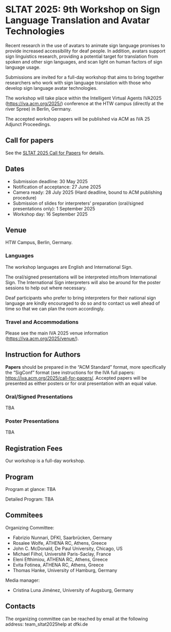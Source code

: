 # SLTAT 2025: 9th Workshop on Sign Language Translation and Avatar Technologies

Recent research in the use of avatars to animate sign language promises to provide increased accessibility for deaf people. In addition, avatars support sign linguistics research, providing a potential target for translation from spoken and other sign languages, and scan light on human factors of sign language usage.

Submissions are invited for a full-day workshop that aims to bring together researchers who work with sign language translation with those who develop sign language avatar technologies.

The workshop will take place within the Intelligent Virtual Agents IVA2025 (<a href="https://iva.acm.org/2025/" target="_new">https://iva.acm.org/2025/</a>) conference at the HTW campus (directly at the river Spree) in Berlin, Germany.

The accepted workshop papers will be published via ACM as IVA 25 Adjunct Proceedings.

## Call for papers

See the [SLTAT 2025 Call for Papers](SLTAT2025-CFP.md) for details.

## Dates

* Submission deadline: 30 May 2025
* Notification of acceptance: 27 June 2025
* Camera ready: 28 July 2025 (Hard deadline, bound to ACM publishing procedure)
* Submission of slides for interpreters' preparation (oral/signed presentations only): 1 September 2025
* Workshop day: 16 September 2025

## Venue

HTW Campus, Berlin, Germany.

### Languages

The workshop languages are English and International Sign.

The oral/signed presentations will be interpreted into/from International Sign. The International Sign interpreters will also be around for the poster sessions to help out where necessary.

Deaf participants who prefer to bring interpreters for their national sign language are kindly encouraged to do so and to contact us well ahead of time so that we can plan the room accordingly.

### Travel and Accommodations

Please see the main IVA 2025 venue information (<a href="https://iva.acm.org/2025/venue/" target="_new">https://iva.acm.org/2025/venue/</a>).


## Instruction for Authors

**Papers** should be prepared in the “ACM Standard” format, more specifically the “SigConf” format (see instructions for the IVA full papers: <a href="https://iva.acm.org/2025/call-for-papers/" target="_new">https://iva.acm.org/2025/call-for-papers/</a>.
Accepted papers will be presented as either posters or for oral presentation with an equal value.


### Oral/Signed Presentations

TBA

### Poster Presentations

TBA


## Registration Fees

Our workshop is a full-day workshop.


## Program

Program at glance: TBA

Detailed Program: TBA


## Commitees

Organizing Committee:

* Fabrizio Nunnari, DFKI, Saarbrücken, Germany
* Rosalee Wolfe, ATHENA RC, Athens, Greece
* John C. McDonald, De Paul University, Chicago, US
* Michael Filhol, Université Paris-Saclay, France
* Eleni Efthimiou, ATHENA RC, Athens, Greece
* Evita Fotinea, ATHENA RC, Athens, Greece
* Thomas Hanke, University of Hamburg, Germany

Media manager:

* Cristina Luna Jiménez, University of Augsburg, Germany


## Contacts

The organizing committee can be reached by email at the following address: team_sltat2025help at dfki.de
